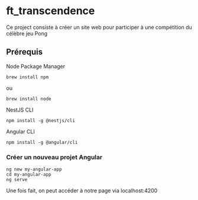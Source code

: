 # ft_transcendence
Ce project consiste à créer un site web pour participer à une compétition du célèbre jeu Pong

## Prérequis
  Node Package Manager
  
    brew install npm
ou

    brew install node
  
  NestJS CLI
  
    npm install -g @nestjs/cli

  Angular CLI
  
    npm install -g @angular/cli

### Créer un nouveau projet Angular
  
    ng new my-angular-app
    cd my-angular-app
    ng serve

Une fois fait, on peut accéder à notre page via localhost:4200
